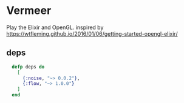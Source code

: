 # Vermeer
Play the Elixir and OpenGL.
inspired by https://wtfleming.github.io/2016/01/06/getting-started-opengl-elixir/

## deps
```elixir
  defp deps do
    [
      {:noise, "~> 0.0.2"},
      {:flow, "~> 1.0.0"}
    ]
  end
```